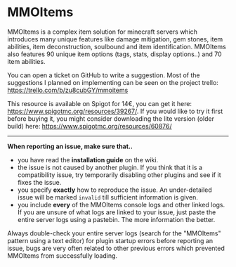 # MMOItems

MMOItems is a complex item solution for minecraft servers which introduces many unique features like damage mitigation, gem stones, item abilities, item deconstruction, soulbound and item identification. MMOItems also features 90 unique item options (tags, stats, display options..) and 70 item abilities.

You can open a ticket on GitHub to write a suggestion. Most of the suggestions I planned on implementing can be seen on the project trello: https://trello.com/b/zu8cubGY/mmoitems

This resource is available on Spigot for 14€, you can get it here: https://www.spigotmc.org/resources/39267/. If you would like to try it first before buying it, you might consider downloading the lite version (older build) here: https://www.spigotmc.org/resources/60876/

---

**When reporting an issue, make sure that..**
- you have read the **installation guide** on the wiki.
- the issue is not caused by another plugin. If you think that it is a compatibility issue, try temporarily disabling other plugins and see if it fixes the issue.
- you specify **exactly** how to reproduce the issue. An under-detailed issue will be marked `invalid` till sufficient information is given.
- you include **every** of the MMOItems console logs and other linked logs. If you are unsure of what logs are linked to your issue, just paste the entire server logs using a pastebin. The more information the better.

Always double-check your entire server logs (search for the "MMOItems" pattern using a text editor) for plugin startup errors before reporting an issue, bugs are very often related to other previous errors which prevented MMOItems from successfully loading.
